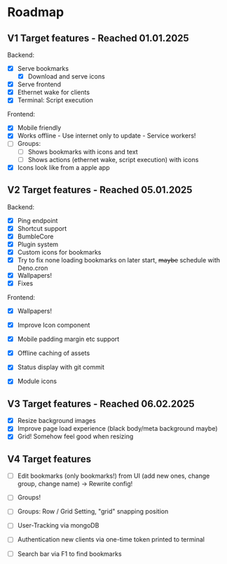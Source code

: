 # Roadmap

## V1 Target features - Reached 01.01.2025

Backend:

- [x] Serve bookmarks
  - [x] Download and serve icons
- [x] Serve frontend
- [x] Ethernet wake for clients
- [x] Terminal: Script execution

Frontend:

- [x] Mobile friendly
- [x] Works offline - Use internet only to update - Service workers!
- [ ] Groups:
  - [ ] Shows bookmarks with icons and text
  - [ ] Shows actions (ethernet wake, script execution) with icons
- [x] Icons look like from a apple app

## V2 Target features - Reached 05.01.2025

Backend:

- [x] Ping endpoint
- [x] Shortcut support
- [x] BumbleCore
- [x] Plugin system
- [x] Custom icons for bookmarks
- [x] Try to fix none loading bookmarks on later start, ~~maybe~~ schedule with Deno.cron
- [x] Wallpapers!
- [x] Fixes

Frontend:

- [x] Wallpapers!
- [x] Improve Icon component

- [x] Mobile padding margin etc support
- [x] Offline caching of assets
- [x] Status display with git commit

- [x] Module icons

## V3 Target features - Reached 06.02.2025

- [x] Resize background images
- [x] Improve page load experience (black body/meta background maybe)
- [x] Grid! Somehow feel good when resizing

## V4 Target features

- [ ] Edit bookmarks (only bookmarks!) from UI (add new ones, change group, change name) -> Rewrite config!
- [ ] Groups!
- [ ] Groups: Row / Grid Setting, "grid" snapping position

- [ ] User-Tracking via mongoDB
- [ ] Authentication new clients via one-time token printed to terminal
- [ ] Search bar via F1 to find bookmarks
